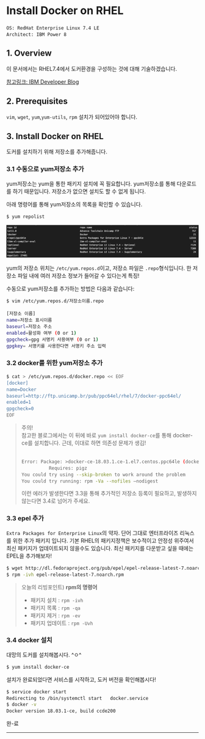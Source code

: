 # Install Docker on RHEL
`OS: RedHat Enterprise Linux 7.4 LE`  
`Architect: IBM Power 8`

## 1. Overview
이 문서에서는 RHEL7.4에서 도커환경을 구성하는 것에 대해 기술하겠습니다.

[참고링크: IBM Developer Blog](https://developer.ibm.com/linuxonpower/docker-on-power/)

## 2. Prerequisites
`vim`, `wget`, `yum`,`yum-utils`, `rpm` 설치가 되어있어야 합니다.

## 3. Install Docker on RHEL
도커를 설치하기 위해 저장소를 추가해줍니다.

### 3.1 수동으로 yum저장소 추가
yum저장소는 yum을 통한 패키지 설치에 꼭 필요합니다. yum저장소를 통해 다운로드를 하기 때문입니다. 저장소가 없으면 설치도 할 수 없게 됩니다.  

아래 명령어를 통해 yum저장소의 목록을 확인할 수 있습니다. 
~~~bash
$ yum repolist
~~~
![Alt text](./img/1.png)

yum의 저장소 위치는 `/etc/yum.repos.d`이고, 저장소 파일은 `.repo`형식입니다. 한 저장소 파일 내에 여러 저장소 정보가 들어갈 수 있다는게 특징!  

수동으로 yum저장소를 추가하는 방법은 다음과 같습니다:
~~~bash
$ vim /etc/yum.repos.d/저장소이름.repo

[저장소 이름]
name=저장소 표시이름
baseurl=저장소 주소
enabled=활성화 여부 (0 or 1)
gpgcheck=gpg 서명키 사용여부 (0 or 1)
gpgkey= 서명키를 사용한다면 서명키 주소 입력
~~~
### 3.2 docker를 위한 yum저장소 추가

~~~bash
$ cat > /etc/yum.repos.d/docker.repo << EOF
[docker]
name=Docker
baseurl=http://ftp.unicamp.br/pub/ppc64el/rhel/7/docker-ppc64el/
enabled=1
gpgcheck=0
EOF
~~~

>주의!  
>참고한 블로그에서는 이 뒤에 바로 `yum install docker-ce`를 통해 docker-ce를 설치합니다. 근데, 이대로 하면 의존성 문제가 생김!  
>~~~bash
>
>Error: Package: >docker-ce-18.03.1.ce-1.el7.centos.ppc64le (docker)
>           Requires: pigz
 >You could try using --skip-broken to work around the problem
> You could try running: rpm -Va --nofiles —nodigest
>~~~
>
>이런 에러가 발생한다면 3.3을 통해 추가적인 저장소 등록이 필요하고, 발생하지 않는다면 3.4로 넘어가 주세요.

### 3.3 epel 추가
`Extra Packages for Enterprise Linux`의 약자. 단어 그대로 엔터프라이즈 리눅스를 위한 추가 패키지 입니다. 기본 RHEL의 패키지정책은 보수적이고 안정성 위주여서 최신 패키지가 업데이트되지 않을수도 있습니다. 최신 패키지를 다운받고 싶을 때에는 EPEL을 추가해보자!

~~~bash
$ wget http://dl.fedoraproject.org/pub/epel/epel-release-latest-7.noarch.rpm
$ rpm -ivh epel-release-latest-7.noarch.rpm
~~~

>오늘의 리빙포인트)  <b>rpm의 명령어</b>   
>- 패키지 설치 : `rpm -ivh`  
>- 패키지 목록 : `rpm -qa`  
>- 패키지 제거 : `rpm -ev`  
>- 패키지 업데이트 : `rpm -Uvh`

### 3.4 docker 설치
대망의 도커를 설치해봅시다. ^ㅇ^
~~~bash
$ yum install docker-ce
~~~
설치가 완료되었다면 서비스를 시작하고, 도커 버전을 확인해봅시다!
~~~bash
$ service docker start
Redirecting to /bin/systemctl start   docker.service  
$ docker -v  
Docker version 18.03.1-ce, build ccde200
~~~
완-료  

----

